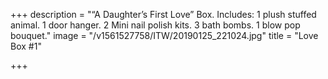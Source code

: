 +++
description = "“A Daughter’s First Love” Box. Includes: 1 plush stuffed animal. 1 door hanger. 2 Mini nail polish kits. 3 bath bombs. 1 blow pop bouquet."
image = "/v1561527758/ITW/20190125_221024.jpg"
title = "Love Box #1"

+++
